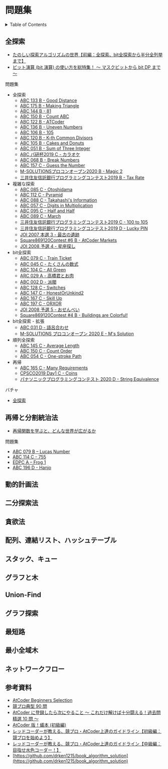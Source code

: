 # 問題集

<!-- START doctoc generated TOC please keep comment here to allow auto update -->
<!-- DON'T EDIT THIS SECTION, INSTEAD RE-RUN doctoc TO UPDATE -->
<details>
<summary>Table of Contents</summary>

- [全探索](#%E5%85%A8%E6%8E%A2%E7%B4%A2)
- [再帰と分割統治法](#%E5%86%8D%E5%B8%B0%E3%81%A8%E5%88%86%E5%89%B2%E7%B5%B1%E6%B2%BB%E6%B3%95)
- [動的計画法](#%E5%8B%95%E7%9A%84%E8%A8%88%E7%94%BB%E6%B3%95)
- [二分探索法](#%E4%BA%8C%E5%88%86%E6%8E%A2%E7%B4%A2%E6%B3%95)
- [貪欲法](#%E8%B2%AA%E6%AC%B2%E6%B3%95)
- [配列、連結リスト、ハッシュテーブル](#%E9%85%8D%E5%88%97%E9%80%A3%E7%B5%90%E3%83%AA%E3%82%B9%E3%83%88%E3%83%8F%E3%83%83%E3%82%B7%E3%83%A5%E3%83%86%E3%83%BC%E3%83%96%E3%83%AB)
- [スタック、キュー](#%E3%82%B9%E3%82%BF%E3%83%83%E3%82%AF%E3%82%AD%E3%83%A5%E3%83%BC)
- [グラフと木](#%E3%82%B0%E3%83%A9%E3%83%95%E3%81%A8%E6%9C%A8)
- [Union-Find](#union-find)
- [グラフ探索](#%E3%82%B0%E3%83%A9%E3%83%95%E6%8E%A2%E7%B4%A2)
- [最短路](#%E6%9C%80%E7%9F%AD%E8%B7%AF)
- [最小全域木](#%E6%9C%80%E5%B0%8F%E5%85%A8%E5%9F%9F%E6%9C%A8)
- [ネットワークフロー](#%E3%83%8D%E3%83%83%E3%83%88%E3%83%AF%E3%83%BC%E3%82%AF%E3%83%95%E3%83%AD%E3%83%BC)
- [参考資料](#%E5%8F%82%E8%80%83%E8%B3%87%E6%96%99)

</details>
<!-- END doctoc generated TOC please keep comment here to allow auto update -->

## 全探索

- [たのしい探索アルゴリズムの世界【前編：全探索、bit全探索から半分全列挙まで】](https://qiita.com/e869120/items/25cb52ba47be0fd418d6#2-%E3%81%99%E3%81%B9%E3%81%A6%E3%81%AE%E5%9F%BA%E6%9C%AC%E5%85%A8%E6%8E%A2%E7%B4%A2)
- [ビット演算 (bit 演算) の使い方を総特集！ 〜 マスクビットから bit DP まで 〜](https://qiita.com/drken/items/7c6ff2aa4d8fce1c9361#6-bit-%E5%85%A8%E6%8E%A2%E7%B4%A2)

問題集

- 全探索
  - [ABC 133 B - Good Distance](https://atcoder.jp/contests/abc133/tasks/abc133_b)
  - [ABC 175 B - Making Triangle](https://atcoder.jp/contests/abc175/tasks/abc175_b)
  - [ABC 144 B - 81](https://atcoder.jp/contests/abc144/tasks/abc144_b)
  - [ABC 150 B - Count ABC](https://atcoder.jp/contests/abc150/tasks/abc150_b)
  - [ABC 122 B - ATCoder](https://atcoder.jp/contests/abc122/tasks/abc122_b)
  - [ABC 136 B - Uneven Numbers](https://atcoder.jp/contests/abc136/tasks/abc136_b)
  - [ABC 106 B - 105](https://atcoder.jp/contests/abc106/tasks/abc106_b)
  - [ABC 120 B - K-th Common Divisors](https://atcoder.jp/contests/abc120/tasks/abc120_b)
  - [ABC 105 B - Cakes and Donuts](https://atcoder.jp/contests/abc105/tasks/abc105_b)
  - [ABC 051 B - Sum of Three Integer](https://atcoder.jp/contests/abc051/tasks/abc051_b)
  - [ABC パ研杯2019 C - カラオケ](https://atcoder.jp/contests/pakencamp-2019-day3/tasks/pakencamp_2019_day3_c)
  - [ABC 068 B - Break Numbers](https://atcoder.jp/contests/abc068/tasks/abc068_b)
  - [ABC 157 C - Guess the Number](https://atcoder.jp/contests/abc157/tasks/abc157_c)
  - [M-SOLUTIONSプロコンオープン2020 B - Magic 2](https://atcoder.jp/contests/m-solutions2020/tasks/m_solutions2020_b)
  - [三井住友信託銀行プログラミングコンテスト2019 B - Tax Rate](https://atcoder.jp/contests/sumitrust2019/tasks/sumitb2019_b)
- 複雑な探索
  - [ABC 085 C - Otoshidama](https://atcoder.jp/contests/abc085/tasks/abc085_c)
  - [ABC 112 C - Pyramid](https://atcoder.jp/contests/abc112/tasks/abc112_c)
  - [ABC 088 C - Takahashi's Information](https://atcoder.jp/contests/abc088/tasks/abc088_c)
  - [ABC 057 C - Digits in Multiplication](https://atcoder.jp/contests/abc057/tasks/abc057_c)
  - [ABC 095 C - Half and Half](https://atcoder.jp/contests/abc095/tasks/arc096_a)
  - [ABC 089 C - March](https://atcoder.jp/contests/abc089/tasks/abc089_c)
  - [三井住友信託銀行プログラミングコンテスト2019 C - 100 to 105](https://atcoder.jp/contests/sumitrust2019/tasks/sumitb2019_c)
  - [三井住友信託銀行プログラミングコンテスト2019 D - Lucky PIN](https://atcoder.jp/contests/sumitrust2019/tasks/sumitb2019_d)
  - [JOI 2007 本選 3 - 最古の遺跡](https://atcoder.jp/contes[ts/joi2007ho/tasks/joi2007ho_c)
  - [Square869120Contest #6 B - AtCoder Markets](https://atcoder.jp/contests/s8pc-6/tasks/s8pc_6_b)
  - [JOI 2008 予選 4 - 星座探し](https://atcoder.jp/contests/joi2008yo/tasks/joi2008yo_d)
- bit全探索
  - [ABC 079 C - Train Ticket](https://atcoder.jp/contests/abc079/tasks/abc079_c)
  - [ABC 045 C - たくさんの数式](https://atcoder.jp/contests/arc061/tasks/arc061_a)
  - [ABC 104 C - All Green](https://atcoder.jp/contests/abc104/tasks/abc104_c)
  - [ARC 029 A - 高橋君とお肉](https://atcoder.jp/contests/arc029/tasks/arc029_1)
  - [ABC 002 D - 派閥](https://atcoder.jp/contests/abc002/tasks/abc002_4)
  - [ABC 128 C - Switches](https://atcoder.jp/contests/abc128/tasks/abc128_c)
  - [ABC 147 C - HonestOrUnkind2](https://atcoder.jp/contests/abc147/tasks/abc147_c)
  - [ABC 167 C - Skill Up](https://atcoder.jp/contests/abc167/tasks/abc167_c)
  - [ABC 197 C - ORXOR](https://atcoder.jp/contests/abc197/tasks/abc197_c)
  - [JOI 2008 予選 5 - おせんべい](https://atcoder.jp/contests/joi2008yo/tasks/joi2008yo_e)
  - [Square869120Contest #4 B - Buildings are Colorful!](https://atcoder.jp/contests/s8pc-4/tasks/s8pc_4_b)
- bit全探索 - 拡張
  - [ABC 031 D - 語呂合わせ](https://atcoder.jp/contests/abc031/tasks/abc031_d)
  - [M-SOLUTIONS プロコンオープン 2020 E - M's Solution](https://atcoder.jp/contests/m-solutions2020/tasks/m_solutions2020_e)
- 順列全探索
  - [ABC 145 C - Average Length](https://atcoder.jp/contests/abc145/tasks/abc145_c)
  - [ABC 150 C - Count Order](https://atcoder.jp/contests/abc150/tasks/abc150_c)
  - [ABC 054 C - One-stroke Path](https://atcoder.jp/contests/abc054/tasks/abc054_c)
- 再帰
  - [ABC 165 C - Many Requirements](https://atcoder.jp/contests/abc165/tasks/abc165_c)
  - [CPSCO2019 Day1 C - Coins](https://atcoder.jp/contests/cpsco2019-s1/tasks/cpsco2019_s1_c)
  - [パナソニックプログラミングコンテスト 2020 D - String Equivalence](https://atcoder.jp/contests/panasonic2020/tasks/panasonic2020_d)

バチャ

- [全探索](https://kenkoooo.com/atcoder/#/contest/show/05dd88b8-9946-4356-900e-0772486976b4)

## 再帰と分割統治法

- [再帰関数を学ぶと、どんな世界が広がるか](https://qiita.com/drken/items/23a4f604fa3f505dd5ad)

問題集

- [ABC 079 B – Lucas Number](https://math.nakaken88.com/textbook/cp-fibonacci-sequence-and-recursive-function/)
- [ABC 114 C - 755](https://atcoder.jp/contests/abc114/tasks/abc114_c)
- [EDPC A – Frog 1](https://atcoder.jp/contests/dp/tasks/dp_a)
- [ABC 196 D - Hanjo](https://atcoder.jp/contests/abc196/tasks/abc196_d)

## 動的計画法

## 二分探索法

## 貪欲法

## 配列、連結リスト、ハッシュテーブル

## スタック、キュー

## グラフと木

## Union-Find

## グラフ探索

## 最短路

## 最小全域木

## ネットワークフロー

## 参考資料

- [AtCoder Beginners Selection](https://atcoder.jp/contests/abs)
- [競プロ典型 90 問](https://atcoder.jp/contests/typical90)
- [AtCoder に登録したら次にやること ～ これだけ解けば十分闘える！過去問精選 10 問 ～](https://qiita.com/drken/items/fd4e5e3630d0f5859067)
- [AtCoder 版！蟻本 (初級編)](https://qiita.com/drken/items/e77685614f3c6bf86f44)
- [レッドコーダーが教える、競プロ・AtCoder上達のガイドライン【初級編：競プロを始めよう】](https://qiita.com/e869120/items/f1c6f98364d1443148b3#1-6-%E8%8C%B6%E8%89%B2%E3%82%B3%E3%83%BC%E3%83%80%E3%83%BC%E3%81%AB%E3%81%AA%E3%82%8B%E3%81%9F%E3%82%81%E3%81%AE%E3%82%AC%E3%82%A4%E3%83%89%E3%83%A9%E3%82%A4%E3%83%B3)
- [レッドコーダーが教える、競プロ・AtCoder上達のガイドライン【中級編：目指せ水色コーダー！】](https://qiita.com/e869120/items/eb50fdaece12be418faa#2-2-%E6%B0%B4%E8%89%B2%E3%82%B3%E3%83%BC%E3%83%80%E3%83%BC%E3%81%AB%E3%81%AA%E3%82%8B%E3%81%9F%E3%82%81%E3%81%AE%E3%82%AC%E3%82%A4%E3%83%89%E3%83%A9%E3%82%A4%E3%83%B3)
- [https://github.com/drken1215/book_algorithm_solution](https://github.com/drken1215/book_algorithm_solution)
